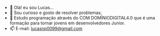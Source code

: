 - 👋 Olá! eu sou Lucas...
- 👀 Sou curioso e gosto de resolver problemas;
- 🌱 Estudo programação através do COM DOMÍNIODIGITAL4.0 que é uma formação para tornar jovens em desenvolvedores Junior.
- 📫 E-mail: lucasnp0099@gmail.com
